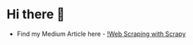 # Hi there 👋

* Find my Medium Article here - [!Web Scraping with Scrapy]('https://bit.ly/3nM39Vs')

